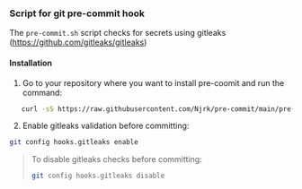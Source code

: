 ### Script for git pre-commit hook
The `pre-commit.sh` script checks for secrets using gitleaks (https://github.com/gitleaks/gitleaks)

#### Installation

1. Go to your repository where you want to install pre-coomit and run the command:
```bash
   curl -sS https://raw.githubusercontent.com/Njrk/pre-commit/main/pre-commit.sh | bash -
```
2. Enable gitleaks validation before committing:
```bash
git config hooks.gitleaks enable
```
> To disable gitleaks checks before committing:
> ```bash
> git config hooks.gitleaks disable
> ```
